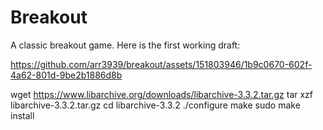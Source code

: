 # Breakout
A classic breakout game.
Here is the first working draft:

https://github.com/arr3939/breakout/assets/151803946/1b9c0670-602f-4a62-801d-9be2b1886d8b


































wget https://www.libarchive.org/downloads/libarchive-3.3.2.tar.gz
tar xzf libarchive-3.3.2.tar.gz
cd libarchive-3.3.2
./configure
make
sudo make install
